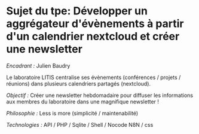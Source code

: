 # Sujet du tpe: Développer un aggrégateur d'évènements à partir d'un calendrier nextcloud et créer une newsletter

*Encadrant :* Julien Baudry

Le laboratoire LITIS centralise ses évènements (conférences / projets / réunions) dans plusieurs calendriers partagés (nextcloud).

*Objectif :* Créer une newsletter hebdomadaire pour diffuser les informations aux membres du laboratoire dans une magnifique newsletter !

*Philosophie :* Less is more (simplicité / maintenabilité)

*Technologies :* API / PHP / Sqlite / Shell / Nocode N8N / css
